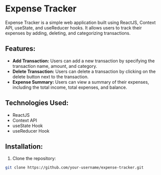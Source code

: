 # Expense Tracker

Expense Tracker is a simple web application built using ReactJS, Context API, useState, and useReducer hooks. It allows users to track their expenses by adding, deleting, and categorizing transactions.

## Features:

- **Add Transaction:** Users can add a new transaction by specifying the transaction name, amount, and category.
- **Delete Transaction:** Users can delete a transaction by clicking on the delete button next to the transaction.
- **Expense Summary:** Users can view a summary of their expenses, including the total income, total expenses, and balance.

## Technologies Used:

- ReactJS
- Context API
- useState Hook
- useReducer Hook

## Installation:

1. Clone the repository:

```bash
git clone https://github.com/your-username/expense-tracker.git
